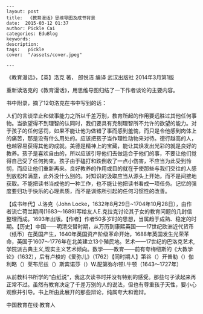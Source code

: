 
    ---
    layout: post  
    title:  《教育漫话》思维导图及成书背景  
    date:  2015-03-12 01:37  
    author: Pickle Cai  
    categories: EduBlog  
    keywords: 
    description:   
    tags:	pickle   
    cover:  "/assets/cover.jpeg"  

    ---  
    
《教育漫话》，【英】洛克 著， 郎悦洁 编译  武汉出版社 2014年3月第1版

重新读洛克的《教育漫话》，用思维导图归结了一下作者谈论的主要内容。

书中附录，摘了12句洛克在书中写到的话：



人们的言谈举止和做事能力之所以千差万别，教育所起的作用要远胜过其他任何事物。当欲望得不到理智的认同时，我们要具有克制理智所不允许的欲望的能力。对于孩子的任何惩罚，如果不能让他为做错了事而感到羞愧，而只是令他感到肉体上的痛苦，那是没有什么用处的。应该把孩子当作理性动物来对待。德行越高的人，也越容易获得其他的成就。美德是精神上的宝藏，能让其焕发出光彩的就是良好的教养。孩子是喜欢自由的，所以应该引导他们去做适合于他们的事，不要让他们觉得自己受了任何拘束。孩子由于磕打和跌倒收了一点小伤害，不应当为此受到怜悯，而应让他们重新再来。良好教养的作用或目的就在于使那些与我们交往的人感到放松和满意，此外没什么别的。对知识的汲取应当从源头上开始，而不是间接地获取。不能把读书当成他的一种工作，也不能让他把读书看成一项任务。记忆的强度要归功于快乐的心理素质，而不是训练所引起的任何习惯性的改善。

【成书年代】J.洛克（John Locke，1632年8月29日~1704年10月28日），由作者流亡荷兰期间(1683～1689)写给友人E.克拉克讨论其子女的教育问题的几封信整理而成。1693年出版。【作者】作者50多岁时的思想，当属趋于成熟、稳定的时期。【历史】中国——明清交替时期，从万历到康熙英国——17世纪欧洲近代货币（纸币）在英国产生，1640年英国资产阶级革命开始，1688年英国发生光荣革命，英国于1607～1776年在北美建立13个殖民地。艺术——17世纪的巴洛克艺术,学院派古典主义,现实主义艺术倾向。数学——教育——前有夸梅纽斯的《大教学论》（1632），后有卢梭的《爱弥儿》（1762）【同时期人】第谷（）开普勒（）伽利略（）莱布尼兹（）斯宾诺莎（）W.配第弥尔顿I.牛顿（1643～1727年）

从前教科书所学的“白纸说”，我这次读书时并没有特别的感受。那些句子读起来再正常不过。虽然有教育决定了千差万别的人的说法，但也有尊重孩子天性，要小心观察并引导。书上所由此展开的那些辩论，纯属夸大和诡辩。



		    
 中国教育在线·教育人

